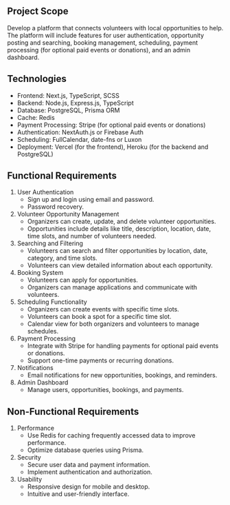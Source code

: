 ## Project Scope
Develop a platform that connects volunteers with local opportunities to help. The platform will include features for user authentication, opportunity posting and searching, booking management, scheduling, payment processing (for optional paid events or donations), and an admin dashboard.

## Technologies
- Frontend: Next.js, TypeScript, SCSS
- Backend: Node.js, Express.js, TypeScript
- Database: PostgreSQL, Prisma ORM
- Cache: Redis
- Payment Processing: Stripe (for optional paid events or donations)
- Authentication: NextAuth.js or Firebase Auth
- Scheduling: FullCalendar, date-fns or Luxon
- Deployment: Vercel (for the frontend), Heroku (for the backend and PostgreSQL)

## Functional Requirements
1. User Authentication
    - Sign up and login using email and password.
    - Password recovery.
2. Volunteer Opportunity Management
    - Organizers can create, update, and delete volunteer opportunities.
    - Opportunities include details like title, description, location, date, time slots, and number of volunteers needed.
3. Searching and Filtering
    - Volunteers can search and filter opportunities by location, date, category, and time slots.
    - Volunteers can view detailed information about each opportunity.
4. Booking System
    - Volunteers can apply for opportunities.
    - Organizers can manage applications and communicate with volunteers.
5. Scheduling Functionality
    - Organizers can create events with specific time slots.
    - Volunteers can book a spot for a specific time slot.
    - Calendar view for both organizers and volunteers to manage schedules.
6. Payment Processing
    - Integrate with Stripe for handling payments for optional paid events or donations.
    - Support one-time payments or recurring donations.
7. Notifications
    - Email notifications for new opportunities, bookings, and reminders.
8. Admin Dashboard
    - Manage users, opportunities, bookings, and payments.
    
## Non-Functional Requirements
1. Performance
    - Use Redis for caching frequently accessed data to improve performance.
    - Optimize database queries using Prisma.
2. Security
    - Secure user data and payment information.
    - Implement authentication and authorization.
3. Usability
    - Responsive design for mobile and desktop.
    - Intuitive and user-friendly interface.